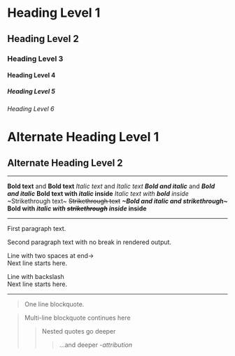 # Heading Level 1
## Heading Level 2
### Heading Level 3
#### Heading Level 4
##### Heading Level 5
###### Heading Level 6

Alternate Heading Level 1
=========================

Alternate Heading Level 2
-------------------------

---

**Bold text** and __Bold text__
*Italic text* and _Italic text_
***Bold and italic*** and ___Bold and italic___
**Bold text with _italic_ inside**
*Italic text with **bold** inside*
~Strikethrough text~
~~Strikethrough text~~
***~Bold and italic and strikethrough~***
**Bold with *italic with ~~strikethrough~~ inside* inside**

---

First paragraph text.

Second paragraph text with
no break in rendered output.

Line with two spaces at end→  
Next line starts here.

Line with backslash\
Next line starts here.

---

> One line blockquote.

> Multi-line blockquote
> continues here
> > Nested quotes
> > go deeper
> > > ...and deeper
> *-attribution*

